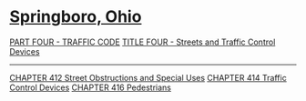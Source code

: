 [Springboro, Ohio](indexee20.html)
==================================

[PART FOUR - TRAFFIC CODE](1b19a412.html) [TITLE FOUR - Streets and
Traffic Control Devices](1d3da412.html)

* * * * *

[CHAPTER 412 Street Obstructions and Special Uses](1d45a412.html)
[CHAPTER 414 Traffic Control Devices](1d7fa412.html) [CHAPTER 416
Pedestrians](1e26a412.html)
